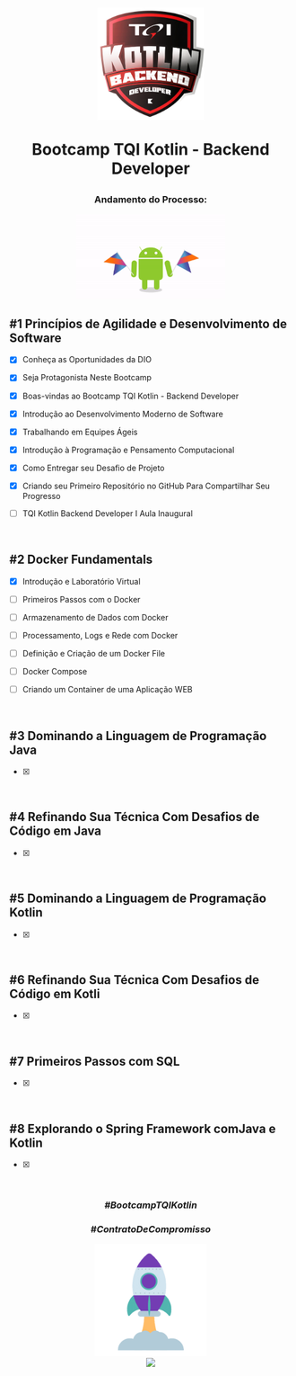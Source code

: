 <div align="center">


<h1><img height="200vh" src="Imagens/logo_bootcamp.webp">

Bootcamp TQI Kotlin - Backend Developer </h1>

<h3> Andamento do Processo:</h3>

<img height="150vh" src="Imagens/kotlin.gif">

</div>


## #1 Princípios de Agilidade e Desenvolvimento de Software

  - [x] Conheça as Oportunidades da DIO

  - [x] Seja Protagonista Neste Bootcamp
  
  - [x] Boas-vindas ao Bootcamp TQI Kotlin - Backend Developer

  - [x] Introdução ao Desenvolvimento Moderno de Software

  - [x] Trabalhando em Equipes Ágeis
 
  - [x] Introdução à Programação e Pensamento Computacional
  
  - [x]	Como Entregar seu Desafio de Projeto
	
  - [x] Criando seu Primeiro Repositório no GitHub Para Compartilhar Seu Progresso

  - [ ] TQI Kotlin Backend Developer I Aula Inaugural


  <br/>


## #2 Docker Fundamentals

  - [x] Introdução e Laboratório Virtual

  - [ ] Primeiros Passos com o Docker

  - [ ] Armazenamento de Dados com Docker

  - [ ] Processamento, Logs e Rede com Docker

  - [ ] Definição e Criação de um Docker File

  - [ ] Docker Compose

  - [ ] Criando um Container de uma Aplicação WEB

  <br/>

## #3 Dominando a Linguagem de Programação Java

  - [x] 

  <br/>  


## #4 Refinando Sua Técnica Com Desafios de Código em Java

  - [x] 

  <br/>  

## #5 Dominando a Linguagem de Programação Kotlin

  - [x] 

  <br/>    

## #6 Refinando Sua Técnica Com Desafios de Código em Kotli

  - [x] 

  <br/>    


## #7 Primeiros Passos com SQL

  - [x] 

  <br/>    


## #8 Explorando o Spring Framework comJava e Kotlin	


  - [x] 

  <br/>    




  <div align="center">

### _#BootcampTQIKotlin_

### _#ContratoDeCompromisso_

  <img height="200vh" src="Imagens/foguete.gif"><br><a href="https://www.linkedin.com/in/adrianolima-dev/" target="_blank"><img height="40vh" src="https://cdn-icons-png.flaticon.com/512/3536/3536505.png" target="_blank"></a>
</div>